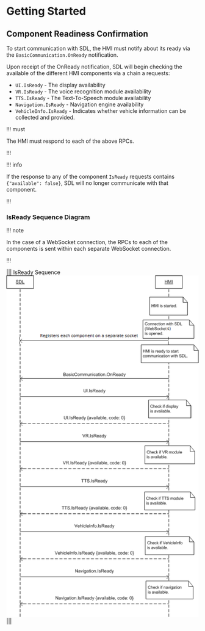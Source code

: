 # Getting Started
## Component Readiness Confirmation
To start communication with SDL, the HMI must notify about its ready via the `BasicCommunication.OnReady` notification.

Upon receipt of the OnReady notification, SDL will begin checking the available of the different HMI components via a chain a requests:
  * `UI.IsReady` - The display availability
  * `VR.IsReady` - The voice recognition module availability
  * `TTS.IsReady` - The Text-To-Speech module availability
  * `Navigation.IsReady` - Navigation engine availability
  * `VehicleInfo.IsReady` - Indicates whether vehicle information can be collected and provided.

!!! must

The HMI must respond to each of the above RPCs.

!!!

!!! info

If the response to any of the component `IsReady` requests contains `{"available": false}`, SDL will no longer communicate with that component.

!!!

### IsReady Sequence Diagram

!!! note

In the case of a WebSocket connection, the RPCs to each of the components is sent within each separate WebSocket connection.

!!!

|||
IsReady Sequence
![IsReady Sequence](./assets/IsReadySequence.png)
|||
